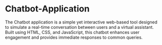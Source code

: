<h1>Chatbot-Application</h1>

<p>The Chatbot application is a simple yet interactive web-based tool designed to simulate a real-time conversation between users and a virtual assistant. Built using HTML, CSS, and JavaScript, this chatbot enhances user engagement and provides immediate responses to common queries.</p>

